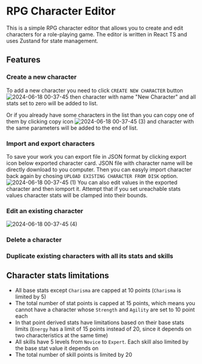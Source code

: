 # RPG Character Editor

This is a simple RPG character editor that allows you to create and edit characters for a role-playing game. The editor is written in React TS and uses Zustand for state management.

## Features

### Create a new character

To add a new character you need to click `CREATE NEW CHARACTER` button 
![2024-06-18 00-37-45](https://github.com/6ECCMEPTHIoIIJ/rpg-character-maker/assets/96795933/4c1765b0-22c0-490e-a238-836d439fc805)
then character with name "New Character" and all stats set to zero will be added to list.

Or if you already have some characters in the list than you can copy one of them by clicking copy icon
![2024-06-18 00-37-45 (3)](https://github.com/6ECCMEPTHIoIIJ/rpg-character-maker/assets/96795933/79f3ecba-eb65-4cd7-a99d-015c5d6328c0)
and character with the same parameters will be added to the end of list.


### Import and export characters

To save your work you can export file in JSON format by clicking export icon below exported character card.
JSON file with character name will be directly download to you computer. Then you can easyly import character back again by chosing `UPLOAD EXISTING CHARACTER FROM DISK` option.
![2024-06-18 00-37-45 (1)](https://github.com/6ECCMEPTHIoIIJ/rpg-character-maker/assets/96795933/00739b4a-0e96-48fe-ba41-993258a4aecc)
You can also edit values in the exported character and then iomport it. Attempt that if you set ureachable stats values character stats will be clamped into their bounds.

### Edit an existing character 

![2024-06-18 00-37-45 (4)](https://github.com/6ECCMEPTHIoIIJ/rpg-character-maker/assets/96795933/b2aa5b4c-685b-4a08-b3aa-3cf7f3b2c914)


### Delete a character

### Duplicate existing characters with all its stats and skills

## Character stats limitations

- All base stats except `Charisma` are capped at 10 points (`Charisma` is limited by 5)
- The total number of stat points is capped at 15 points, which means you cannot have a character whose `Strength` and `Agility` are set to 10 point each
- In that point derived stats have limitations based on their base stats limits (`Energy`  has a limit of 15 points instead of 20, since it depends on two characteristics at the same time)
- All skills have 5 levels from `Novice` to `Expert`. Each skill also limited by the base stat value it depends on
- The total number of skill points is limited by 20
